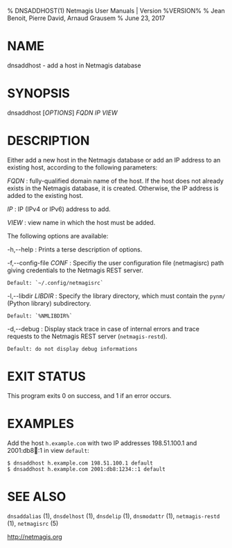 % DNSADDHOST(1) Netmagis User Manuals | Version %VERSION%
% Jean Benoit, Pierre David, Arnaud Grausem
% June 23, 2017

# NAME

dnsaddhost - add a host in Netmagis database


# SYNOPSIS

dnsaddhost [*OPTIONS*] *FQDN* *IP* *VIEW*


# DESCRIPTION

Either add a new host in the Netmagis database or add an IP address to
an existing host, according to the following parameters:


*FQDN*
  : fully-qualified domain name of the host. If the host does not already
    exists in the Netmagis database, it is created. Otherwise, the IP
    address is added to the existing host.

*IP*
  : IP (IPv4 or IPv6) address to add.

*VIEW*
  : view name in which the host must be added.

The following options are available:

-h,--help
  : Prints a terse description of options.

-f,--config-file *CONF*
  : Specifiy the user configuration file (netmagisrc) path giving
    credentials to the Netmagis REST server.

    Default: `~/.config/netmagisrc`

-l,--libdir *LIBDIR*
  : Specify the library directory, which must contain the
    `pynm/` (Python library) subdirectory.

    Default: `%NMLIBDIR%`

-d,--debug
  : Display stack trace in case of internal errors and trace
    requests to the Netmagis REST server (`netmagis-restd`).

    Default: do not display debug informations


# EXIT STATUS

This program exits 0 on success, and 1 if an error occurs.


# EXAMPLES

Add the host `h.example.com` with two IP addresses 198.51.100.1 and
2001:db8:1234::1 in view `default`:

    $ dnsaddhost h.example.com 198.51.100.1 default
    $ dnsaddhost h.example.com 2001:db8:1234::1 default


# SEE ALSO

`dnsaddalias` (1),
`dnsdelhost` (1),
`dnsdelip` (1),
`dnsmodattr` (1),
`netmagis-restd` (1),
`netmagisrc` (5)

<http://netmagis.org>
